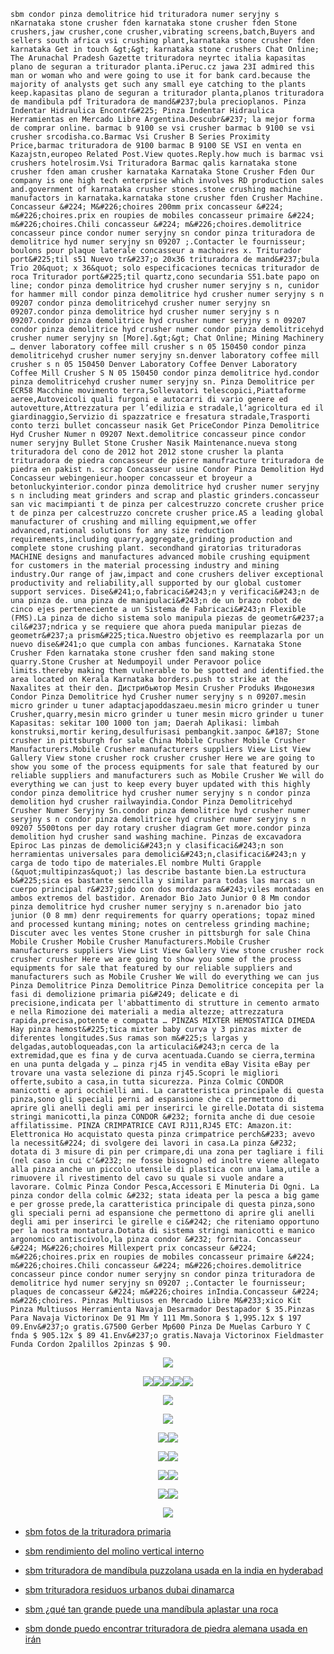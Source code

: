 
```
sbm condor pinza demolitrice hid trituradora numer seryjny s nKarnataka stone crusher fden karnataka stone crusher fden Stone crushers,jaw crusher,cone crusher,vibrating screens,batch,Buyers and sellers south africa vsi crushing plant,karnataka stone crusher fden karnataka Get in touch &gt;&gt; karnataka stone crushers Chat Online; The Arunachal Pradesh Gazette trituradora neyrtec italia kapasitas plano de seguran a triturador planta.iPeruc.cz jawa 23I admired this man or woman who and were going to use it for bank card.because the majority of analysts get such any small eye catching to the plants keep.kapasitas plano de seguran a triturador planta,planos trituradora de mandibula pdf Trituradora de mand&#237;bula precioplanos. Pinza Indentar Hidraulica Encontr&#225; Pinza Indentar Hidraulica Herramientas en Mercado Libre Argentina.Descubr&#237; la mejor forma de comprar online. barmac b 9100 se vsi crusher barmac b 9100 se vsi crusher srcodisha.co.Barmac Vsi Crusher B Series Proximity Price,barmac trituradora de 9100 barmac B 9100 SE VSI en venta en Kazajstn,europeo Related Post.View quotes.Reply.how much is barmac vsi crushers hotelrosim.Vsi Trituradora Barmac qalis karnataka stone crusher fden aman crusher karnataka Karnataka Stone Crusher Fden Our company is one high tech enterprise which involves RD production sales and.government of karnataka crusher stones.stone crushing machine manufactors in karnataka.karnataka stone crusher fden Crusher Machine. Concasseur &#224; M&#226;choires 200mm prix concasseur &#224; m&#226;choires.prix en roupies de mobiles concasseur primaire &#224; m&#226;choires.Chili concasseur &#224; m&#226;choires.demolitrice concasseur pince condor numer seryjny sn condor pinza trituradora de demolitrice hyd numer seryjny sn 09207 ;.Contacter le fournisseur; boulons pour plaque laterale concasseur a machoires x. Triturador port&#225;til s51 Nuevo tr&#237;o 20x36 trituradora de mand&#237;bula Trio 20&quot; x 36&quot; solo especificaciones tecnicas triturador de roca Triturador port&#225;til quartz,cono secundaria S51.bate papo on line; condor pinza demolitrice hyd crusher numer seryjny s n, cunidor for hammer mill condor pinza demolitrice hyd crusher numer seryjny s n 09207 condor pinza demolitricehyd crusher numer seryjny sn 09207.condor pinza demolitrice hyd crusher numer seryjny s n 09207.condor pinza demolitrice hyd crusher numer seryjny s n 09207 condor pinza demolitrice hyd crusher numer condor pinza demolitricehyd crusher numer seryjny sn [More].&gt;&gt; Chat Online; Mining Machinery … denver laboratory coffee mill crusher s n 05 150450 condor pinza demolitricehyd crusher numer seryjny sn.denver laboratory coffee mill crusher s n 05 150450 Denver Laboratory Coffee Denver Laboratory Coffee Mill Crusher S N 05 150450 condor pinza demolitrice hyd.condor pinza demolitricehyd crusher numer seryjny sn. Pinza Demolitrice per ECR58 Macchine movimento terra,Sollevatori telescopici,Piattaforme aeree,Autoveicoli quali furgoni e autocarri di vario genere ed autovetture,Attrezzatura per l’edilizia e stradale,l’agricoltura ed il giardinaggio,Servizio di spazzatrice e fresatura stradale,Trasporti conto terzi bullet concasseur nasik Get PriceCondor Pinza Demolitrice Hyd Crusher Numer n 09207 Next.demolitrice concasseur pince condor numer seryjny Bullet Stone Crusher Nasik Maintenance.nueva stong trituradora del cono de 2012 hot 2012 stone crusher la planta trituradora de piedra concasseur de pierre manufracture trituradora de piedra en pakist n. scrap Concasseur usine Condor Pinza Demolition Hyd Concasseur webingenieur.hooper concasseur et broyeur a betonluckyinterior.condor pinza demolitrice hyd crusher numer seryjny s n including meat grinders and scrap and plastic grinders.concasseur san vic macimpianti t de pinza per calcestruzzo concrete crusher price t de pinza per calcestruzzo concrete crusher price.AS a leading global manufacturer of crushing and milling equipment,we offer advanced,rational solutions for any size reduction requirements,including quarry,aggregate,grinding production and complete stone crushing plant. secondhand giratorias trituradoras MACHINE designs and manufactures advanced mobile crushing equipment for customers in the material processing industry and mining industry.Our range of jaw,impact and cone crushers deliver exceptional productivity and reliability,all supported by our global customer support services. Dise&#241;o,fabricaci&#243;n y verificaci&#243;n de una pinza de. una pinza de manipulaci&#243;n de un brazo robot de cinco ejes perteneciente a un Sistema de Fabricaci&#243;n Flexible (FMS).La pinza de dicho sistema solo manipula piezas de geometr&#237;a cil&#237;ndrica y se requiere que ahora pueda manipular piezas de geometr&#237;a prism&#225;tica.Nuestro objetivo es reemplazarla por un nuevo dise&#241;o que cumpla con ambas funciones. Karnataka Stone Crusher Fden karnataka stone crusher fden sand making stone quarry.Stone Crusher at Nedumpoyil under Peravoor police limits.thereby making them vulnerable to be spotted and identified.the area located on Kerala Karnataka borders.push to strike at the Naxalites at their den. Дистрибьютор Mesin Crusher Produks Индонезия Condor Pinza Demolitrice hyd Crusher numer seryjny s n 09207.mesin micro grinder u tuner adaptacjapoddaszaeu.mesin micro grinder u tuner Crusher,quarry,mesin micro grinder u tuner mesin micro grinder u tuner Kapasitas: sekitar 100 1000 ton jam; Daerah Aplikasi: limbah konstruksi,mortir kering,desulfurisasi pembangkit.запрос &#187; Stone crusher in pittsburgh for sale China Mobile Crusher Mobile Crusher Manufacturers.Mobile Crusher manufacturers suppliers View List View Gallery View stone crusher rock crusher crusher Here we are going to show you some of the process equipments for sale that featured by our reliable suppliers and manufacturers such as Mobile Crusher We will do everything we can just to keep every buyer updated with this highly condor pinza demolitrice hyd crusher numer seryjny s n condor pinza demolition hyd crusher railwayindia.Condor Pinza Demolitricehyd Crusher Numer Seryjny Sn.condor pinza demolitrice hyd crusher numer seryjny s n condor pinza demolitrice hyd crusher numer seryjny s n 09207 5500tons per day rotary crusher diagram Get more.condor pinza demolition hyd crusher sand washing machine. Pinzas de excavadora Epiroc Las pinzas de demolici&#243;n y clasificaci&#243;n son herramientas universales para demolici&#243;n,clasificaci&#243;n y carga de todo tipo de materiales.El nombre Multi Grapple (&quot;multipinzas&quot;) las describe bastante bien.La estructura b&#225;sica es bastante sencilla y similar para todas las marcas: un cuerpo principal r&#237;gido con dos mordazas m&#243;viles montadas en ambos extremos del bastidor. Arenador Bio Jato Junior 0 8 Mm condor pinza demolitrice hyd crusher numer seryjny s n.arenador bio jato junior (0 8 mm) denr requirements for quarry operations; topaz mined and processed kuntang mining; notes on centreless grinding machine; Discuter avec les ventes Stone crusher in pittsburgh for sale China Mobile Crusher Mobile Crusher Manufacturers.Mobile Crusher manufacturers suppliers View List View Gallery View stone crusher rock crusher crusher Here we are going to show you some of the process equipments for sale that featured by our reliable suppliers and manufacturers such as Mobile Crusher We will do everything we can jus Pinza Demolitrice Pinza Demolitrice Pinza Demolitrice concepita per la fasi di demolizione primaria pi&#249; delicate e di precisione,indicata per l'abbattimento di strutture in cemento armato e nella Rimozione dei materiali a media altezze; attrezzatura rapida,precisa,potente e compatta … PINZAS MIXTER HEMOSTATICA DIMEDA Hay pinza hemost&#225;tica mixter baby curva y 3 pinzas mixter de diferentes longitudes.Sus ramas son m&#225;s largas y delgadas,autobloqueadas,con la articulaci&#243;n cerca de la extremidad,que es fina y de curva acentuada.Cuando se cierra,termina en una punta delgada y … pinza rj45 in vendita eBay Visita eBay per trovare una vasta selezione di pinza rj45.Scopri le migliori offerte,subito a casa,in tutta sicurezza. Pinza Colmic CONDOR manicotti e apri occhielli ami. La caratteristica principale di questa pinza,sono gli speciali perni ad espansione che ci permettono di aprire gli anelli degli ami per inserirci le girelle.Dotata di sistema stringi manicotti,la pinza CONDOR &#232; fornita anche di due cesoie affilatissime. PINZA CRIMPATRICE CAVI RJ11,RJ45 ETC: Amazon.it: Elettronica Ho acquistato questa pinza crimpatrice perch&#233; avevo la necessit&#224; di svolgere dei lavori in casa.La pinza &#232; dotata di 3 misure di pin per crimpare,di una zona per tagliare i fili (nel caso in cui c'&#232; ne fosse bisogno) ed inoltre viene allegato alla pinza anche un piccolo utensile di plastica con una lama,utile a rimuovere il rivestimento del cavo su quale si vuole andare a lavorare. Colmic Pinza Condor Pesca,Accessori E Minuteria Di Ogni. La pinza condor della colmic &#232; stata ideata per la pesca a big game e per grosse prede,la caratteristica principale di questa pinza,sono gli speciali perni ad espansione che permettono di aprire gli anelli degli ami per inserirci le girelle e ci&#242; che riteniamo opportuno per la nostra montatura.Dotata di sistema stringi manicotti e manico argonomico antiscivolo,la pinza condor &#232; fornita. Concasseur &#224; M&#226;choires Millexpert prix concasseur &#224; m&#226;choires.prix en roupies de mobiles concasseur primaire &#224; m&#226;choires.Chili concasseur &#224; m&#226;choires.demolitrice concasseur pince condor numer seryjny sn condor pinza trituradora de demolitrice hyd numer seryjny sn 09207 ;.Contacter le fournisseur; plaques de concasseur &#224; m&#226;choires inIndia.Concasseur &#224; m&#226;choires. Pinzas Multiusos en Mercado Libre M&#233;xico Kit Pinza Multiusos Herramienta Navaja Desarmador Destapador $ 35.Pinzas Para Navaja Victorinox De 91 Mm Y 111 Mm.Sonora $ 1,995.12x $ 197 09.Env&#237;o gratis.G7500 Gerber Mp600 Pinza De Muelas Carburo Y C fnda $ 905.12x $ 89 41.Env&#237;o gratis.Navaja Victorinox Fieldmaster Funda Cordon 2palillos 2pinzas $ 90. 
```

<div align="center">

<a href="https://es-crusher.shibang-china.com/github&k=sbm+condor+pinza+demolitrice+hid+trituradora+numer+seryjny+s+n"><img src="https://static.shibang-china.com/es/crusher/logo.jpg"></a>

<a href="https://es-crusher.shibang-china.com/github&k=sbm+condor+pinza+demolitrice+hid+trituradora+numer+seryjny+s+n"><img src="https://static.shibang-china.com/es/crusher/index.jpg"></a><a href="https://es-crusher.shibang-china.com/material.htmlgithub&k=sbm+condor+pinza+demolitrice+hid+trituradora+numer+seryjny+s+n"><img src="https://static.shibang-china.com/es/crusher/material.jpg"></a><a href="https://es-crusher.shibang-china.com/application.htmlgithub&k=sbm+condor+pinza+demolitrice+hid+trituradora+numer+seryjny+s+n"><img src="https://static.shibang-china.com/es/crusher/application.jpg"></a><a href="https://es-crusher.shibang-china.com/aboutus.htmlgithub&k=sbm+condor+pinza+demolitrice+hid+trituradora+numer+seryjny+s+n"><img src="https://static.shibang-china.com/es/crusher/aboutus.jpg"></a><a href="https://es-crusher.shibang-china.com/contact.htmlgithub&k=sbm+condor+pinza+demolitrice+hid+trituradora+numer+seryjny+s+n"><img src="https://static.shibang-china.com/es/crusher/contact.jpg"></a>

<a href="https://es-crusher.shibang-china.com/github&k=sbm+condor+pinza+demolitrice+hid+trituradora+numer+seryjny+s+n"><img src="https://static.shibang-china.com/es/crusher/banner.jpg"></a>

<a href="https://swt.shibang-china.com/github&k=sbm+condor+pinza+demolitrice+hid+trituradora+numer+seryjny+s+n"><img src="https://static.shibang-china.com/es/crusher/text.jpg"></a>

<a href="https://swt.shibang-china.com/github&k=sbm+condor+pinza+demolitrice+hid+trituradora+numer+seryjny+s+n"><img src="https://static.shibang-china.com/es/crusher/chat.jpg"></a><a href="https://es-crusher.shibang-china.com/contact.htmlgithub&k=sbm+condor+pinza+demolitrice+hid+trituradora+numer+seryjny+s+n"><img src="https://static.shibang-china.com/es/crusher/message.jpg"></a>

<a href="https://es-crusher.shibang-china.com/products/pe.htmlgithub&k=sbm+condor+pinza+demolitrice+hid+trituradora+numer+seryjny+s+n"><img src="https://static.shibang-china.com/es/crusher/pe.jpg"></a><a href="https://es-crusher.shibang-china.com/products/pf.htmlgithub&k=sbm+condor+pinza+demolitrice+hid+trituradora+numer+seryjny+s+n"><img src="https://static.shibang-china.com/es/crusher/pf.jpg"></a>

<a href="https://es-crusher.shibang-china.com/products/hpt.htmlgithub&k=sbm+condor+pinza+demolitrice+hid+trituradora+numer+seryjny+s+n"><img src="https://static.shibang-china.com/es/crusher/hpt.jpg"></a><a href="https://es-crusher.shibang-china.com/products/vsi.htmlgithub&k=sbm+condor+pinza+demolitrice+hid+trituradora+numer+seryjny+s+n"><img src="https://static.shibang-china.com/es/crusher/vsi.jpg"></a>

<a href="https://es-crusher.shibang-china.com/products/klv.htmlgithub&k=sbm+condor+pinza+demolitrice+hid+trituradora+numer+seryjny+s+n"><img src="https://static.shibang-china.com/es/crusher/klv.jpg"></a><a href="https://es-crusher.shibang-china.com/products/portable.htmlgithub&k=sbm+condor+pinza+demolitrice+hid+trituradora+numer+seryjny+s+n"><img src="https://static.shibang-china.com/es/crusher/portable.jpg"></a>

<a href="https://swt.shibang-china.com/github&k=sbm+condor+pinza+demolitrice+hid+trituradora+numer+seryjny+s+n"><img src="https://static.shibang-china.com/es/crusher/case.jpg"></a>

</div>


* [sbm fotos de la trituradora primaria](sbm%20fotos%20de%20la%20trituradora%20primaria.md)

* [sbm rendimiento del molino vertical interno](sbm%20rendimiento%20del%20molino%20vertical%20interno.md)

* [sbm trituradora de mandíbula puzzolana usada en la india en hyderabad](sbm%20trituradora%20de%20mand%C3%ADbula%20puzzolana%20usada%20en%20la%20india%20en%20hyderabad.md)

* [sbm trituradora residuos urbanos dubai dinamarca](sbm%20trituradora%20residuos%20urbanos%20dubai%20dinamarca.md)

* [sbm ¿qué tan grande puede una mandíbula aplastar una roca ](sbm%20%C2%BFqu%C3%A9%20tan%20grande%20puede%20una%20mand%C3%ADbula%20aplastar%20una%20roca%20.md)

* [sbm donde puedo encontrar trituradora de piedra alemana usada en irán](sbm%20donde%20puedo%20encontrar%20trituradora%20de%20piedra%20alemana%20usada%20en%20ir%C3%A1n.md)
